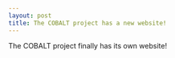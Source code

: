 ```yaml
---
layout: post
title: The COBALT project has a new website!
---
```


The COBALT project finally has its own website!
